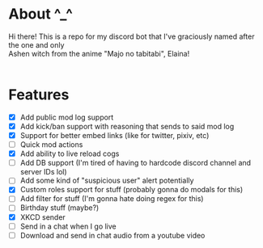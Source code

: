 # About ^_^

Hi there! This is a repo for my discord bot that I've graciously named after the one and only <br>
Ashen witch from the anime "Majo no tabitabi", Elaina! <br>
<br>

# Features

- [x] Add public mod log support
- [x] Add kick/ban support with reasoning that sends to said mod log
- [x] Support for better embed links (like for twitter, pixiv, etc)
- [ ] Quick mod actions
- [x] Add ability to live reload cogs
- [ ] Add DB support (I'm tired of having to hardcode discord channel and server IDs lol)
- [ ] Add some kind of "suspicious user" alert potentially
- [X] Custom roles support for stuff (probably gonna do modals for this)
- [ ] Add filter for stuff (I'm gonna hate doing regex for this)
- [ ] Birthday stuff (maybe?)
- [X] XKCD sender
- [ ] Send in a chat when I go live
- [ ] Download and send in chat audio from a youtube video
